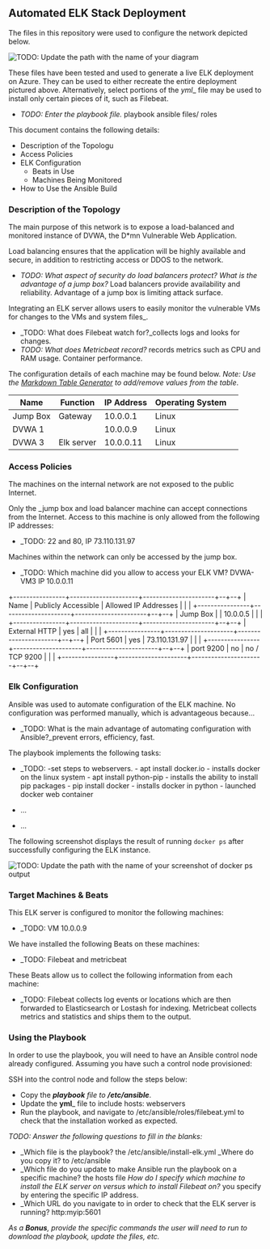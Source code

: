 ## Automated ELK Stack Deployment

The files in this repository were used to configure the network depicted below.

![TODO: Update the path with the name of your diagram](Images/elkdiagram.png)

These files have been tested and used to generate a live ELK deployment on Azure. They can be used to either recreate the entire deployment pictured above. Alternatively, select portions of the _yml__ file may be used to install only certain pieces of it, such as Filebeat.

  - _TODO: Enter the playbook file._ playbook ansible files/ roles 

This document contains the following details:
- Description of the Topologu
- Access Policies
- ELK Configuration
  - Beats in Use
  - Machines Being Monitored
- How to Use the Ansible Build


### Description of the Topology

The main purpose of this network is to expose a load-balanced and monitored instance of DVWA, the D*mn Vulnerable Web Application.

Load balancing ensures that the application will be highly available and secure, in addition to restricting access or DDOS to the network.
- _TODO: What aspect of security do load balancers protect? What is the advantage of a jump box?_ 
Load balancers provide availability and reliability. 
Advantage of a jump box is limiting attack surface. 

Integrating an ELK server allows users to easily monitor the vulnerable VMs for changes to the VMs and system files_.
- _TODO: What does Filebeat watch for?_collects logs and looks  for changes.
- _TODO: What does Metricbeat record?_ records metrics such as CPU and RAM usage. Container performance.

The configuration details of each machine may be found below.
_Note: Use the [Markdown Table Generator](http://www.tablesgenerator.com/markdown_tables) to add/remove values from the table_.

| Name     | Function   | IP Address | Operating System |   |
|----------|------------|------------|------------------|---|
| Jump Box | Gateway    | 10.0.0.1   | Linux            |   |
| DVWA 1   |            | 10.0.0.9   | Linux            |   |
| DVWA 3   | Elk server | 10.0.0.11  | Linux            |   |

### Access Policies

The machines on the internal network are not exposed to the public Internet. 

Only the _jump box and load balancer machine can accept connections from the Internet. Access to this machine is only allowed from the following IP addresses:
- _TODO: 22 and 80, IP 73.110.131.97

Machines within the network can only be accessed by the jump box.
- _TODO: Which machine did you allow to access your ELK VM? DVWA-VM3 IP 10.0.0.11

+----------------+---------------------+----------------------+--+--+
| Name           | Publicly Accessible | Allowed IP Addresses |  |  |
+----------------+---------------------+----------------------+--+--+
| Jump Box       |                     | 10.0.0.5             |  |  |
+----------------+---------------------+----------------------+--+--+
| External HTTP  | yes                 | all                  |  |  |
+----------------+---------------------+----------------------+--+--+
| Port 5601      | yes                 | 73.110.131.97        |  |  |
+----------------+---------------------+----------------------+--+--+
| port 9200      | no                  | no / TCP 9200        |  |  |
+----------------+---------------------+----------------------+--+--+

### Elk Configuration

Ansible was used to automate configuration of the ELK machine. No configuration was performed manually, which is advantageous because...
- _TODO: What is the main advantage of automating configuration with Ansible?_prevent errors, efficiency, fast. 

The playbook implements the following tasks:
- _TODO: -set steps to webservers.
         - apt install docker.io
          - installs docker on the linux system
         - apt install python-pip
          - installs the ability to install pip packages
         - pip install docker 
          - installs docker in python
         - launched docker web container
         
- ...
- ...

The following screenshot displays the result of running `docker ps` after successfully configuring the ELK instance.

![TODO: Update the path with the name of your screenshot of docker ps output](Images/docker_ps_output.png)

### Target Machines & Beats
This ELK server is configured to monitor the following machines:
- _TODO: VM 10.0.0.9

We have installed the following Beats on these machines:
- _TODO: Filebeat and metricbeat

These Beats allow us to collect the following information from each machine:
- _TODO: Filebeat collects log events or locations which are then forwarded to Elasticsearch or Lostash for indexing. 
Metricbeat collects metrics and statistics and ships them to the output. 

### Using the Playbook
In order to use the playbook, you will need to have an Ansible control node already configured. Assuming you have such a control node provisioned: 

SSH into the control node and follow the steps below:
- Copy the ___playbook__ file to __/etc/ansible___.
- Update the __yml___ file to include hosts: webservers
- Run the playbook, and navigate to /etc/ansible/roles/filebeat.yml to check that the installation worked as expected.

_TODO: Answer the following questions to fill in the blanks:_
- _Which file is the playbook? the /etc/ansible/install-elk.yml
_Where do you copy it? to /etc/ansible
- _Which file do you update to make Ansible run the playbook on a specific machine?  the hosts file
_How do I specify which machine to install the ELK server on versus which to install Filebeat on?_ you specify by entering the specific IP address. 
- _Which URL do you navigate to in order to check that the ELK server is running? http:myip:5601

_As a **Bonus**, provide the specific commands the user will need to run to download the playbook, update the files, etc._